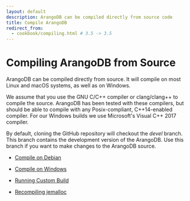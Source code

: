 ```yaml
---
layout: default
description: ArangoDB can be compiled directly from source code
title: Compile ArangoDB
redirect_from:
  - cookbook/compiling.html # 3.5 -> 3.5
---
```

Compiling ArangoDB from Source
===============================

ArangoDB can be compiled directly from source. It will compile on most Linux
and macOS systems, as well as on Windows.

We assume that you use the GNU C/C++ compiler or clang/clang++ to compile the
source. ArangoDB has been tested with these compilers, but should be able to
compile with any Posix-compliant, C++14-enabled compiler. For our Windows
builds we use Microsoft's Visual C++ 2017 compiler.

By default, cloning the GitHub repository will checkout the _devel_ branch.
This branch contains the development version of the ArangoDB. Use this branch
if you want to make changes to the ArangoDB source.

- [Compile on Debian](installation-compiling-debian.html)

- [Compile on Windows](installation-compiling-windows.html)

- [Running Custom Build](installation-compiling-running-custom-build.html)

- [Recompiling jemalloc](installation-compiling-jemalloc.html)
